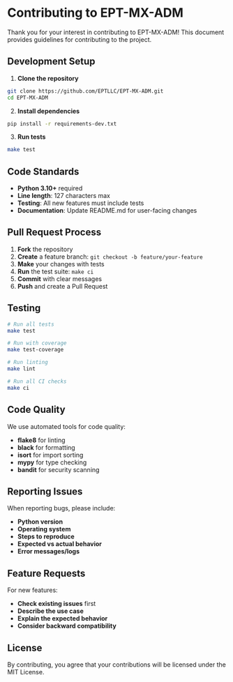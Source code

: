 # Contributing to EPT-MX-ADM

Thank you for your interest in contributing to EPT-MX-ADM! This document provides guidelines for contributing to the project.

## Development Setup

1. **Clone the repository**
```bash
git clone https://github.com/EPTLLC/EPT-MX-ADM.git
cd EPT-MX-ADM
```

2. **Install dependencies**
```bash
pip install -r requirements-dev.txt
```

3. **Run tests**
```bash
make test
```

## Code Standards

- **Python 3.10+** required
- **Line length**: 127 characters max
- **Testing**: All new features must include tests
- **Documentation**: Update README.md for user-facing changes

## Pull Request Process

1. **Fork** the repository
2. **Create** a feature branch: `git checkout -b feature/your-feature`
3. **Make** your changes with tests
4. **Run** the test suite: `make ci`
5. **Commit** with clear messages
6. **Push** and create a Pull Request

## Testing

```bash
# Run all tests
make test

# Run with coverage
make test-coverage

# Run linting
make lint

# Run all CI checks
make ci
```

## Code Quality

We use automated tools for code quality:
- **flake8** for linting
- **black** for formatting
- **isort** for import sorting
- **mypy** for type checking
- **bandit** for security scanning

## Reporting Issues

When reporting bugs, please include:
- **Python version**
- **Operating system**
- **Steps to reproduce**
- **Expected vs actual behavior**
- **Error messages/logs**

## Feature Requests

For new features:
- **Check existing issues** first
- **Describe the use case**
- **Explain the expected behavior**
- **Consider backward compatibility**

## License

By contributing, you agree that your contributions will be licensed under the MIT License.
